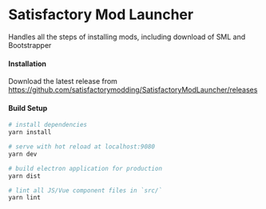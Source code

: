 # Satisfactory Mod Launcher

Handles all the steps of installing mods, including download of SML and Bootstrapper

#### Installation

Download the latest release from https://github.com/satisfactorymodding/SatisfactoryModLauncher/releases

#### Build Setup

``` bash
# install dependencies
yarn install

# serve with hot reload at localhost:9080
yarn dev

# build electron application for production
yarn dist

# lint all JS/Vue component files in `src/`
yarn lint

```
